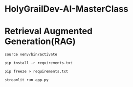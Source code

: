 # HolyGrailDev-AI-MasterClass


# Retrieval Augmented Generation(RAG)

`source venv/bin/activate`

`pip install -r requirements.txt`

`pip freeze > requirements.txt`

`streamlit run app.py`